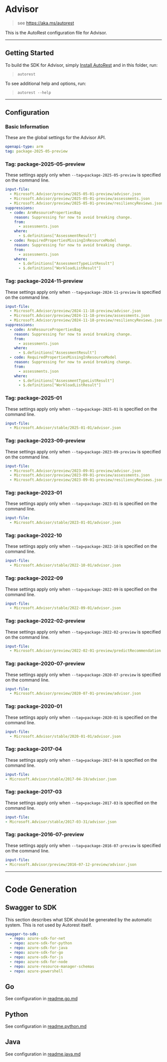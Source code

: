 # Advisor

> see https://aka.ms/autorest

This is the AutoRest configuration file for Advisor.

---

## Getting Started

To build the SDK for Advisor, simply [Install AutoRest](https://aka.ms/autorest/install) and in this folder, run:

> `autorest`

To see additional help and options, run:

> `autorest --help`

---

## Configuration

### Basic Information

These are the global settings for the Advisor API.

``` yaml
openapi-type: arm
tag: package-2025-05-preview
```

### Tag: package-2025-05-preview
These settings apply only when `--tag=package-2025-05-preview` is specified on the command line.

```yaml $(tag) == 'package-2025-05-preview'
input-file:
  - Microsoft.Advisor/preview/2025-05-01-preview/advisor.json
  - Microsoft.Advisor/preview/2025-05-01-preview/assessments.json
  - Microsoft.Advisor/preview/2025-05-01-preview/resiliencyReviews.json
suppressions:
  - code: ArmResourcePropertiesBag
    reason: Suppressing for now to avoid breaking change.
    from:
      - assessments.json
    where:
      - $.definitions["AssessmentResult"]
  - code: RequiredPropertiesMissingInResourceModel
    reason: Suppressing for now to avoid breaking change.
    from:
      - assessments.json
    where:
      - $.definitions["AssessmentTypeListResult"]
      - $.definitions["WorkloadListResult"]
```

### Tag: package-2024-11-preview
These settings apply only when `--tag=package-2024-11-preview` is specified on the command line.

```yaml $(tag) == 'package-2024-11-preview'
input-file:
  - Microsoft.Advisor/preview/2024-11-18-preview/advisor.json
  - Microsoft.Advisor/preview/2024-11-18-preview/assessments.json
  - Microsoft.Advisor/preview/2024-11-18-preview/resiliencyReviews.json
suppressions:
  - code: ArmResourcePropertiesBag
    reason: Suppressing for now to avoid breaking change.
    from:
      - assessments.json
    where:
      - $.definitions["AssessmentResult"]
  - code: RequiredPropertiesMissingInResourceModel
    reason: Suppressing for now to avoid breaking change.
    from:
      - assessments.json
    where:
      - $.definitions["AssessmentTypeListResult"]
      - $.definitions["WorkloadListResult"]
```

### Tag: package-2025-01
These settings apply only when `--tag=package-2025-01` is specified on the command line.

```yaml $(tag) == 'package-2025-01'
input-file:
  - Microsoft.Advisor/stable/2025-01-01/advisor.json
```

### Tag: package-2023-09-preview

These settings apply only when `--tag=package-2023-09-preview` is specified on the command line.

```yaml $(tag) == 'package-2023-09-preview'
input-file:
  - Microsoft.Advisor/preview/2023-09-01-preview/advisor.json
  - Microsoft.Advisor/preview/2023-09-01-preview/assessments.json
  - Microsoft.Advisor/preview/2023-09-01-preview/resiliencyReviews.json
```

### Tag: package-2023-01

These settings apply only when `--tag=package-2023-01` is specified on the command line.

```yaml $(tag) == 'package-2023-01'
input-file:
  - Microsoft.Advisor/stable/2023-01-01/advisor.json
```

### Tag: package-2022-10

These settings apply only when `--tag=package-2022-10` is specified on the command line.

``` yaml $(tag) == 'package-2022-10'
input-file:
  - Microsoft.Advisor/stable/2022-10-01/advisor.json
```

### Tag: package-2022-09

These settings apply only when `--tag=package-2022-09` is specified on the command line.

``` yaml $(tag) == 'package-2022-09'
input-file:
  - Microsoft.Advisor/stable/2022-09-01/advisor.json
```

### Tag: package-2022-02-preview

These settings apply only when `--tag=package-2022-02-preview` is specified on the command line.

``` yaml $(tag) == 'package-2022-02-preview'
input-file:
  - Microsoft.Advisor/preview/2022-02-01-preview/predictRecommendation.json
```

### Tag: package-2020-07-preview

These settings apply only when `--tag=package-2020-07-preview` is specified on the command line.

``` yaml $(tag) == 'package-2020-07-preview'
input-file:
  - Microsoft.Advisor/preview/2020-07-01-preview/advisor.json
```

### Tag: package-2020-01

These settings apply only when `--tag=package-2020-01` is specified on the command line.

``` yaml $(tag) == 'package-2020-01'
input-file:
  - Microsoft.Advisor/stable/2020-01-01/advisor.json
```

### Tag: package-2017-04

These settings apply only when `--tag=package-2017-04` is specified on the command line.

``` yaml $(tag) == 'package-2017-04'
input-file:
- Microsoft.Advisor/stable/2017-04-19/advisor.json
```

### Tag: package-2017-03

These settings apply only when `--tag=package-2017-03` is specified on the command line.

``` yaml $(tag) == 'package-2017-03'
input-file:
- Microsoft.Advisor/stable/2017-03-31/advisor.json
```

### Tag: package-2016-07-preview

These settings apply only when `--tag=package-2016-07-preview` is specified on the command line.

``` yaml $(tag) == 'package-2016-07-preview'
input-file:
- Microsoft.Advisor/preview/2016-07-12-preview/advisor.json
```

---

# Code Generation

## Swagger to SDK

This section describes what SDK should be generated by the automatic system.
This is not used by Autorest itself.

``` yaml $(swagger-to-sdk)
swagger-to-sdk:
  - repo: azure-sdk-for-net
  - repo: azure-sdk-for-python
  - repo: azure-sdk-for-java
  - repo: azure-sdk-for-go
  - repo: azure-sdk-for-js
  - repo: azure-sdk-for-node
  - repo: azure-resource-manager-schemas
  - repo: azure-powershell
```

## Go

See configuration in [readme.go.md](./readme.go.md)

## Python

See configuration in [readme.python.md](./readme.python.md)

## Java

See configuration in [readme.java.md](./readme.java.md)

